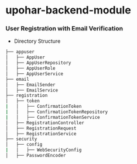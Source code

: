 # upohar-backend-module
### User Registration with Email Verification 
* Directory Structure
```bash
├── appuser
│   ├── AppUser
│   ├── AppUserRepository
│   ├── AppUserRole
│   ├── AppUserService
├── email
│   ├── EmailSender
│   ├── EmailService
├── registration
│   ├── token
|   │   ├── ConfirmationToken
|   │   ├── ConfirmationTokenRepository
|   │   ├── ConfirmationTokenService
│   ├── RegistrationController
│   ├── RegistrationRequest
│   ├── RegistrationService
├── security
│   ├── config
|   │   ├── WebSecurityConfig
│   ├── PasswordEncoder
```
